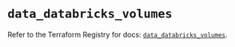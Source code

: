 # `data_databricks_volumes`

Refer to the Terraform Registry for docs: [`data_databricks_volumes`](https://registry.terraform.io/providers/databricks/databricks/1.41.0/docs/data-sources/volumes).

